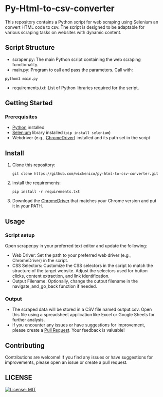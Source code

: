 # Py-Html-to-csv-converter

This repository contains a Python script for web scraping using Selenium an convert HTML code to csv. The script is designed to be adaptable for various scraping tasks on websites with dynamic content.

## Script Structure

- scraper.py: The main Python script containing the web scraping functionality.
- main.py: Program to call and pass the parameters.
  Call with:

```
python3 main.py
```

- requirements.txt: List of Python libraries required for the script.

## Getting Started

### Prerequisites

- [Python](https://www.python.org/) installed
- [Selenium](https://www.selenium.dev/) library installed (`pip install selenium`)
- Webdriver (e.g., [ChromeDriver](https://sites.google.com/chromium.org/driver/)) installed and its path set in the script

## Install

1. Clone this repository:
   ```
   git clone https://github.com/wickenico/py-html-to-csv-converter.git
   ```
2. Install the requirements:
   ```
   pip install -r requirements.txt
   ```
3. Download the [ChromeDriver](https://sites.google.com/a/chromium.org/chromedriver/downloads) that matches your Chrome version and put it in your PATH.

## Usage

### Script setup

Open scraper.py in your preferred text editor and update the following:

- Web Driver: Set the path to your preferred web driver (e.g., ChromeDriver) in the script.
- CSS Selectors: Customize the CSS selectors in the script to match the structure of the target website. Adjust the selectors used for button clicks, content extraction, and link identification.
- Output Filename: Optionally, change the output filename in the navigate_and_go_back function if needed.

### Output

- The scraped data will be stored in a CSV file named output.csv. Open this file using a spreadsheet application like Excel or Google Sheets for further analysis.
- If you encounter any issues or have suggestions for improvement, please create a [Pull Request](https://github.com/wickenico/py-html-to-csv-converter/pulls). Your feedback is valuable!

## Contributing

Contributions are welcome! If you find any issues or have suggestions for improvements, please open an issue or create a pull request.

## LICENSE

[![License: MIT](https://img.shields.io/badge/License-MIT-yellow.svg)](https://opensource.org/licenses/MIT)

